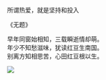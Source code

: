 所谓热爱，就是坚持和投入
<br/>

《无题》

早年同窗始相知，三载瞬逝情却萌。<br />
年少不知愁滋味，犹读红豆生南国。<br />
别离方知相思苦，心田红豆根以生。

<!-- ![](https://github-readme-stats.vercel.app/api?username=gspgsp&count_private=true&show_icons=true&theme=tokyonight) -->


<!--![](https://github-readme-stats.vercel.app/api?username=gspgsp&count_private=true&show_icons=true&theme=highcontrast) -->


![](https://readme.app.surmon.me/api/render?template_id=github-top-languages&props.username=gspgsp&svg.width=1012&svg.height=190)
